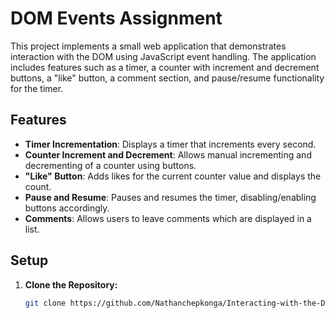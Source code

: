 # DOM Events Assignment

This project implements a small web application that demonstrates interaction with the DOM using JavaScript event handling. The application includes features such as a timer, a counter with increment and decrement buttons, a "like" button, a comment section, and pause/resume functionality for the timer.

## Features

- **Timer Incrementation**: Displays a timer that increments every second.
- **Counter Increment and Decrement**: Allows manual incrementing and decrementing of a counter using buttons.
- **"Like" Button**: Adds likes for the current counter value and displays the count.
- **Pause and Resume**: Pauses and resumes the timer, disabling/enabling buttons accordingly.
- **Comments**: Allows users to leave comments which are displayed in a list.

## Setup

1. **Clone the Repository:**
   ```bash
   git clone https://github.com/Nathanchepkonga/Interacting-with-the-DOM-using-Events.git
